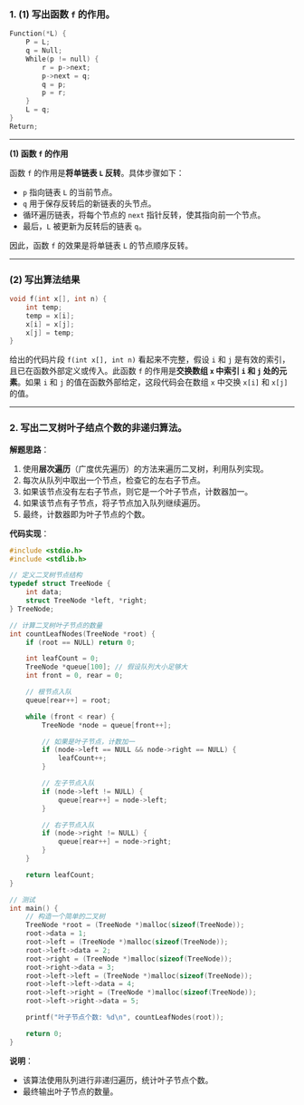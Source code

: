 ### 1. (1) 写出函数 `f` 的作用。

```c
Function(*L) {
    P = L;
    q = Null;
    While(p != null) {
        r = p->next;
        p->next = q;
        q = p;
        p = r;
    }
    L = q;
}
Return;
```
---

**(1) 函数 `f` 的作用**

函数 `f` 的作用是**将单链表 `L` 反转**。具体步骤如下：

- `p` 指向链表 `L` 的当前节点。
- `q` 用于保存反转后的新链表的头节点。
- 循环遍历链表，将每个节点的 `next` 指针反转，使其指向前一个节点。
- 最后，`L` 被更新为反转后的链表 `q`。

因此，函数 `f` 的效果是将单链表 `L` 的节点顺序反转。

---

### (2) 写出算法结果

```c
void f(int x[], int n) {
    int temp;
    temp = x[i];
    x[i] = x[j];
    x[j] = temp;
}
```

给出的代码片段 `f(int x[], int n)` 看起来不完整，假设 `i` 和 `j` 是有效的索引，且已在函数外部定义或传入。此函数 `f` 的作用是**交换数组 `x` 中索引 `i` 和 `j` 处的元素**。如果 `i` 和 `j` 的值在函数外部给定，这段代码会在数组 `x` 中交换 `x[i]` 和 `x[j]` 的值。

---

### 2. 写出二叉树叶子结点个数的非递归算法。

**解题思路**：

1. 使用**层次遍历**（广度优先遍历）的方法来遍历二叉树，利用队列实现。
2. 每次从队列中取出一个节点，检查它的左右子节点。
3. 如果该节点没有左右子节点，则它是一个叶子节点，计数器加一。
4. 如果该节点有子节点，将子节点加入队列继续遍历。
5. 最终，计数器即为叶子节点的个数。

**代码实现**：

```c
#include <stdio.h>
#include <stdlib.h>

// 定义二叉树节点结构
typedef struct TreeNode {
    int data;
    struct TreeNode *left, *right;
} TreeNode;

// 计算二叉树叶子节点的数量
int countLeafNodes(TreeNode *root) {
    if (root == NULL) return 0;

    int leafCount = 0;
    TreeNode *queue[100]; // 假设队列大小足够大
    int front = 0, rear = 0;

    // 根节点入队
    queue[rear++] = root;

    while (front < rear) {
        TreeNode *node = queue[front++];

        // 如果是叶子节点，计数加一
        if (node->left == NULL && node->right == NULL) {
            leafCount++;
        }

        // 左子节点入队
        if (node->left != NULL) {
            queue[rear++] = node->left;
        }

        // 右子节点入队
        if (node->right != NULL) {
            queue[rear++] = node->right;
        }
    }

    return leafCount;
}

// 测试
int main() {
    // 构造一个简单的二叉树
    TreeNode *root = (TreeNode *)malloc(sizeof(TreeNode));
    root->data = 1;
    root->left = (TreeNode *)malloc(sizeof(TreeNode));
    root->left->data = 2;
    root->right = (TreeNode *)malloc(sizeof(TreeNode));
    root->right->data = 3;
    root->left->left = (TreeNode *)malloc(sizeof(TreeNode));
    root->left->left->data = 4;
    root->left->right = (TreeNode *)malloc(sizeof(TreeNode));
    root->left->right->data = 5;

    printf("叶子节点个数: %d\n", countLeafNodes(root));

    return 0;
}
```

**说明**：

- 该算法使用队列进行非递归遍历，统计叶子节点个数。
- 最终输出叶子节点的数量。

